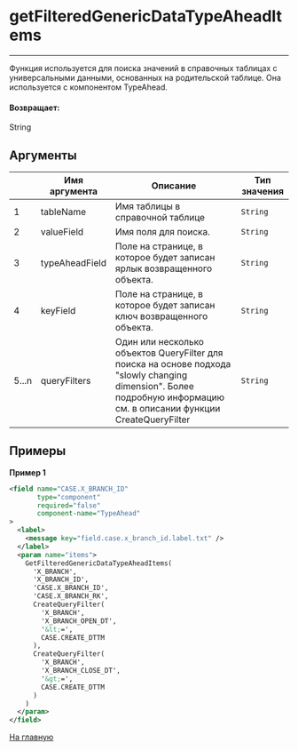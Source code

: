 # getFilteredGenericDataTypeAheadItems

---

Функция используется для поиска значений в справочных таблицах с универсальными данными, основанных на родительской таблице. Она используется с компонентом TypeAhead.

#### Возвращает:

String

## Аргументы

|  | Имя аргумента | Описание | Тип значения |
| --- | --- | --- | --- |
| 1 | tableName | Имя таблицы в справочной таблице | `String` |
| 2 | valueField | Имя поля для поиска. | `String` |
| 3 | typeAheadField | Поле на странице, в которое будет записан ярлык возвращенного объекта. | `String` |
| 4 | keyField | Поле на странице, в которое будет записан ключ возвращенного объекта. | `String` |
| 5...n | queryFilters | Один или несколько объектов QueryFilter для поиска на основе подхода "slowly changing dimension". Более подробную информацию см. в описании функции CreateQueryFilter | `String` |

## Примеры

**Пример 1**
```xml
<field name="CASE.X_BRANCH_ID"
       type="component"
       required="false"
       component-name="TypeAhead"
>
  <label>
    <message key="field.case.x_branch_id.label.txt" />
  </label>
  <param name="items">
    GetFilteredGenericDataTypeAheadItems(
      'X_BRANCH',
      'X_BRANCH_ID',
      'CASE.X_BRANCH_ID',
      'CASE.X_BRANCH_RK',
      CreateQueryFilter(
        'X_BRANCH',
        'X_BRANCH_OPEN_DT',
        '&lt;=',
        CASE.CREATE_DTTM
      ),
      CreateQueryFilter(
        'X_BRANCH',
        'X_BRANCH_CLOSE_DT',
        '&gt;=',
        CASE.CREATE_DTTM
      )
    )
  </param>
</field>
```



[На главную](./)